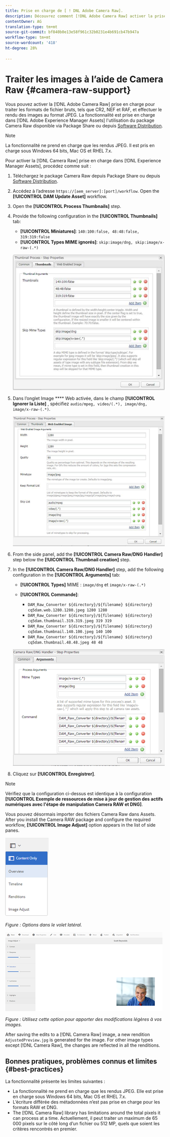 ```yaml
---
title: Prise en charge de [ ! DNL Adobe Camera Raw].
description: Découvrez comment [!DNL Adobe Camera Raw] activer la prise en charge dans [!DNL Adobe Experience Manager Assets].
contentOwner: AG
translation-type: tm+mt
source-git-commit: bf840b0e13e58f961c32b0231e4b691cb47b947a
workflow-type: tm+mt
source-wordcount: '418'
ht-degree: 28%

---
```



# Traiter les images à l’aide de Camera Raw {#camera-raw-support}

Vous pouvez activer la [!DNL Adobe Camera Raw] prise en charge pour traiter les formats de fichier bruts, tels que CR2, NEF et RAF, et effectuer le rendu des images au format JPEG. La fonctionnalité est prise en charge dans [!DNL Adobe Experience Manager Assets] l&#39;utilisation du package [](https://www.adobeaemcloud.com/content/marketplace/marketplaceProxy.html?packagePath=/content/companies/public/adobe/packages/aem630/product/assets/aem-assets-cameraraw-pkg) Camera Raw disponible via Package Share ou depuis [Software Distribution](https://experience.adobe.com/#/downloads/content/software-distribution/en/aem.html?package=/content/software-distribution/en/details.html/content/dam/aem/public/adobe/packages/aem630/product/assets/aem-assets-cameraraw-pkg).

>[!NOTE]
>
>La fonctionnalité ne prend en charge que les rendus JPEG. Il est pris en charge sous Windows 64 bits, Mac OS et RHEL 7.x.

Pour activer la [!DNL Camera Raw] prise en charge dans [!DNL Experience Manager Assets], procédez comme suit :

1. Téléchargez le package [](https://www.adobeaemcloud.com/content/marketplace/marketplaceProxy.html?packagePath=/content/companies/public/adobe/packages/aem630/product/assets/aem-assets-cameraraw-pkg) Camera Raw depuis Package Share ou depuis [Software Distribution](https://experience.adobe.com/#/downloads/content/software-distribution/en/aem.html?package=/content/software-distribution/en/details.html/content/dam/aem/public/adobe/packages/aem630/product/assets/aem-assets-cameraraw-pkg).
1. Accédez à l’adresse `https://[aem_server]:[port]/workflow`. Open the **[!UICONTROL DAM Update Asset]** workflow.
1. Open the **[!UICONTROL Process Thumbnails]** step.
1. Provide the following configuration in the **[!UICONTROL Thumbnails]** tab:

   * **[!UICONTROL Miniatures]**: `140:100:false, 48:48:false, 319:319:false`
   * **[!UICONTROL Types MIME ignorés]**: `skip:image/dng, skip:image/x-raw-(.*)`

   ![chlimage_1-128](assets/chlimage_1-334.png)

1. Dans l’onglet Image **** Web activée, dans le champ **[!UICONTROL Ignorer la Liste]** , spécifiez `audio/mpeg, video/(.*), image/dng, image/x-raw-(.*)`.

   ![chlimage_1-129](assets/chlimage_1-335.png)

1. From the side panel, add the **[!UICONTROL Camera Raw/DNG Handler]** step below the **[!UICONTROL Thumbnail creation]** step.
1. In the **[!UICONTROL Camera Raw/DNG Handler]** step, add the following configuration in the **[!UICONTROL Arguments]** tab:

   * **[!UICONTROL Types]** MIME : `image/dng` et `image/x-raw-(.*)`
   * **[!UICONTROL Commande]**:

      * `DAM_Raw_Converter ${directory}/${filename} ${directory} cq5dam.web.1280.1280.jpeg 1280 1280`
      * `DAM_Raw_Converter ${directory}/${filename} ${directory} cq5dam.thumbnail.319.319.jpeg 319 319`
      * `DAM_Raw_Converter ${directory}/${filename} ${directory} cq5dam.thumbnail.140.100.jpeg 140 100`
      * `DAM_Raw_Converter ${directory}/${filename} ${directory} cq5dam.thumbnail.48.48.jpeg 48 48`

   ![chlimage_1-130](assets/chlimage_1-336.png)

1. Cliquez sur **[!UICONTROL Enregistrer]**.

>[!NOTE]
>
>Vérifiez que la configuration ci-dessus est identique à la configuration **[!UICONTROL Exemple de ressources de mise à jour de gestion des actifs numériques avec l&#39;étape de manipulation Camera RAW et DNG]**.

Vous pouvez désormais importer des fichiers Camera Raw dans Assets. After you install the Camera RAW package and configure the required workflow, **[!UICONTROL Image Adjust]** option appears in the list of side panes.

![chlimage_1-131](assets/chlimage_1-337.png)

*Figure : Options dans le volet latéral.*

![chlimage_1-132](assets/chlimage_1-338.png)

*Figure : Utilisez cette option pour apporter des modifications légères à vos images.*

After saving the edits to a [!DNL Camera Raw] image, a new rendition `AdjustedPreview.jpg` is generated for the image. For other image types except [!DNL Camera Raw], the changes are reflected in all the renditions.

## Bonnes pratiques, problèmes connus et limites {#best-practices}

La fonctionnalité présente les limites suivantes :

* La fonctionnalité ne prend en charge que les rendus JPEG. Elle est prise en charge sous Windows 64 bits, Mac OS et RHEL 7.x.
* L’écriture différée des métadonnées n’est pas prise en charge pour les formats RAW et DNG.
* The [!DNL Camera Raw] library has limitations around the total pixels it can process at a time. Actuellement, il peut traiter un maximum de 65 000 pixels sur le côté long d’un fichier ou 512 MP, quels que soient les critères rencontrés en premier.
